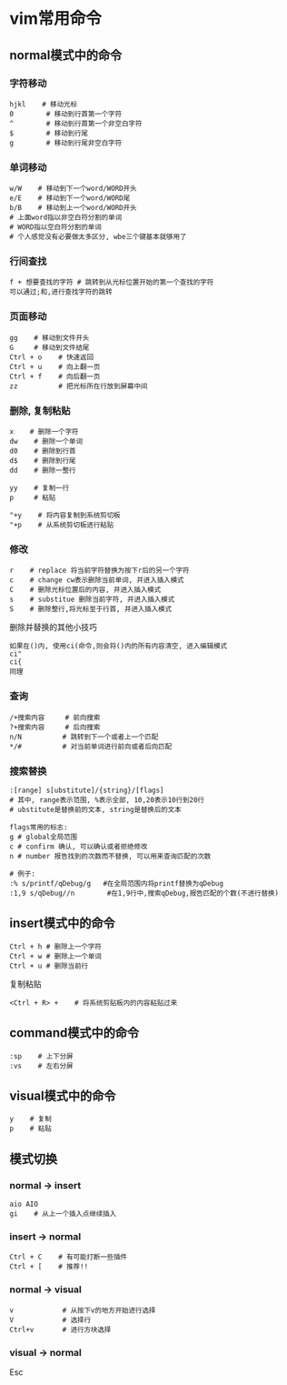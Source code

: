 # vim常用命令
## normal模式中的命令
### 字符移动
```
hjkl    # 移动光标
0        # 移动到行首第一个字符
^        # 移动到行首第一个非空白字符
$        # 移动到行尾
g        # 移动到行尾非空白字符
```

### 单词移动
```
w/W    # 移动到下一个word/WORD开头
e/E    # 移动到下一个word/WORD尾
b/B    # 移动到上一个word/WORD开头
# 上面word指以非空白符分割的单词
# WORD指以空白符分割的单词
# 个人感觉没有必要做太多区分, wbe三个键基本就够用了
```

### 行间查找
```
f + 想要查找的字符 # 跳转到从光标位置开始的第一个查找的字符
可以通过;和,进行查找字符的跳转
```

### 页面移动
```
gg    # 移动到文件开头
G     # 移动到文件结尾
Ctrl + o    # 快速返回
Ctrl + u    # 向上翻一页
Ctrl + f    # 向后翻一页
zz          # 把光标所在行放到屏幕中间
```

### 删除, 复制粘贴
```
x    # 删除一个字符
dw    # 删除一个单词
d0    # 删除到行首
d$    # 删除到行尾
dd    # 删除一整行
```

```
yy    # 复制一行
p     # 粘贴

"+y    # 将内容复制到系统剪切板
"+p    # 从系统剪切板进行粘贴
```

### 修改
```
r    # replace 将当前字符替换为按下r后的另一个字符
c    # change cw表示删除当前单词, 并进入插入模式
C    # 删除光标位置后的内容, 并进入插入模式
s    # substitue 删除当前字符, 并进入插入模式
S    # 删除整行,将光标至于行首, 并进入插入模式
```

删除并替换的其他小技巧
```
如果在()内, 使用ci(命令,则会将()内的所有内容清空, 进入编辑模式
ci"
ci{
同理
```

### 查询
```
/+搜索内容     # 前向搜索
?+搜索内容     # 后向搜索
n/N          # 跳转到下一个或者上一个匹配
*/#          # 对当前单词进行前向或者后向匹配
```

### 搜索替换
```
:[range] s[ubstitute]/{string}/[flags]
# 其中, range表示范围, %表示全部, 10,20表示10行到20行
# ubstitute是替换前的文本, string是替换后的文本

flags常用的标志:
g # global全局范围
c # confirm 确认, 可以确认或者拒绝修改
n # number 报告找到的次数而不替换, 可以用来查询匹配的次数

# 例子:
:% s/printf/qDebug/g   #在全局范围内将printf替换为qDebug
:1,9 s/qDebug//n        #在1,9行中,搜索qDebug,报告匹配的个数(不进行替换)
```

## insert模式中的命令
```
Ctrl + h # 删除上一个字符
Ctrl + w # 删除上一个单词
Ctrl + u # 删除当前行
```

复制粘贴
```
<Ctrl + R> +    # 将系统剪贴板内的内容粘贴过来
```


## command模式中的命令
```
:sp    # 上下分屏
:vs    # 左右分屏
```

## visual模式中的命令
```
y    # 复制
p    # 粘贴
```
## 模式切换
### normal -> insert
```
aio AIO
gi    # 从上一个插入点继续插入
```

### insert -> normal
```
Ctrl + C    # 有可能打断一些插件
Ctrl + [    # 推荐!!
```

### normal -> visual
```
v            # 从按下v的地方开始进行选择
V            # 选择行
Ctrl+v       # 进行方块选择
```

### visual -> normal
Esc


